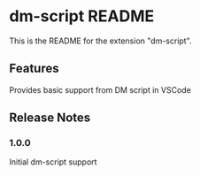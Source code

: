 # dm-script README

This is the README for the extension "dm-script".

## Features

Provides basic support from DM script in VSCode

## Release Notes

### 1.0.0

Initial dm-script support
